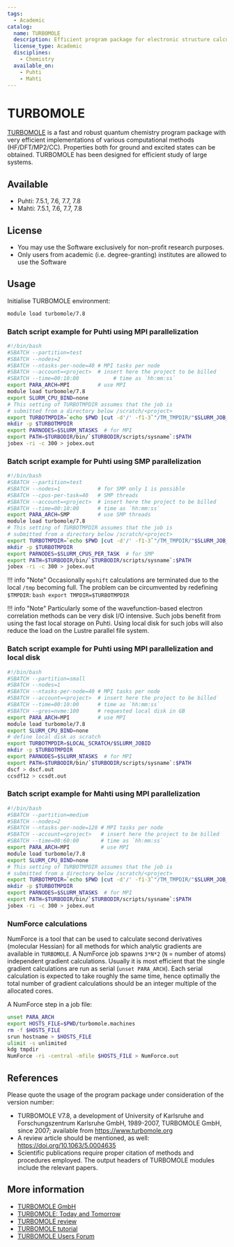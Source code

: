 ```yaml
---
tags:
  - Academic
catalog:
  name: TURBOMOLE
  description: Efficient program package for electronic structure calculations
  license_type: Academic
  disciplines:
    - Chemistry
  available_on:
    - Puhti
    - Mahti
---
```


# TURBOMOLE

[TURBOMOLE](https://www.turbomole.org/turbomole/turbomole-features/) is a fast
and robust quantum chemistry program package with very efficient
implementations of various computational methods (HF/DFT/MP2/CC). Properties
both for ground and excited states can be obtained. TURBOMOLE has been designed
for efficient study of large systems. 

## Available

- Puhti: 7.5.1, 7.6, 7.7, 7.8
- Mahti: 7.5.1, 7.6, 7.7, 7.8

## License

- You may use the Software exclusively for non-profit research
  purposes.
- Only users from academic (i.e. degree-granting) institutes are
  allowed to use the Software

## Usage

Initialise TURBOMOLE environment:

```bash
module load turbomole/7.8
```

### Batch script example for Puhti using MPI parallelization

```bash
#!/bin/bash
#SBATCH --partition=test
#SBATCH --nodes=2
#SBATCH --ntasks-per-node=40 # MPI tasks per node
#SBATCH --account=<project>  # insert here the project to be billed 
#SBATCH --time=00:10:00           # time as `hh:mm:ss`
export PARA_ARCH=MPI         # use MPI 
module load turbomole/7.8
export SLURM_CPU_BIND=none
# This setting of TURBOTMPDIR assumes that the job is 
# submitted from a directory below /scratch/<project>
export TURBOTMPDIR=`echo $PWD |cut -d'/' -f1-3`"/TM_TMPDIR/"$SLURM_JOB_ID
mkdir -p $TURBOTMPDIR
export PARNODES=$SLURM_NTASKS  # for MPI
export PATH=$TURBODIR/bin/`$TURBODIR/scripts/sysname`:$PATH
jobex -ri -c 300 > jobex.out
```

### Batch script example for Puhti using SMP parallelization

```bash
#!/bin/bash
#SBATCH --partition=test
#SBATCH --nodes=1            # for SMP only 1 is possible
#SBATCH --cpus-per-task=40   # SMP threads
#SBATCH --account=<project>  # insert here the project to be billed
#SBATCH --time=00:10:00      # time as `hh:mm:ss`
export PARA_ARCH=SMP         # use SMP threads   
module load turbomole/7.8
# This setting of TURBOTMPDIR assumes that the job is 
# submitted from a directory below /scratch/<project>
export TURBOTMPDIR=`echo $PWD |cut -d'/' -f1-3`"/TM_TMPDIR/"$SLURM_JOB_ID
mkdir -p $TURBOTMPDIR
export PARNODES=$SLURM_CPUS_PER_TASK  # for SMP
export PATH=$TURBODIR/bin/`$TURBODIR/scripts/sysname`:$PATH
jobex -ri -c 300 > jobex.out
```

!!! info "Note"
    Occasionally `mpshift` calculations are terminated due to the local `/tmp`
    becoming full. The problem can be circumvented by redefining `$TMPDIR`:
    ```bash
    export TMPDIR=$TURBOTMPDIR
    ```

!!! info "Note"
    Particularly some of the wavefunction-based electron correlation methods
    can be very disk I/O intensive. Such jobs benefit from using the fast local
    storage on Puhti. Using local disk for such jobs will also reduce the load
    on the Lustre parallel file system.
 
### Batch script example for Puhti using MPI parallelization and local disk

```bash
#!/bin/bash
#SBATCH --partition=small
#SBATCH --nodes=1
#SBATCH --ntasks-per-node=40 # MPI tasks per node
#SBATCH --account=<project>  # insert here the project to be billed
#SBATCH --time=00:10:00      # time as `hh:mm:ss`
#SBATCH --gres=nvme:100      # requested local disk in GB
export PARA_ARCH=MPI         # use MPI
module load turbomole/7.8
export SLURM_CPU_BIND=none
# define local disk as scratch
export TURBOTMPDIR=$LOCAL_SCRATCH/$SLURM_JOBID
mkdir -p $TURBOTMPDIR
export PARNODES=$SLURM_NTASKS  # for MPI
export PATH=$TURBODIR/bin/`$TURBODIR/scripts/sysname`:$PATH
dscf > dscf.out
ccsdf12 > ccsdt.out
```

### Batch script example for Mahti using MPI parallelization

```bash
#!/bin/bash
#SBATCH --partition=medium
#SBATCH --nodes=2
#SBATCH --ntasks-per-node=128 # MPI tasks per node
#SBATCH --account=<project>   # insert here the project to be billed
#SBATCH --time=00:60:00       # time as `hh:mm:ss`
export PARA_ARCH=MPI          # use MPI
module load turbomole/7.8
export SLURM_CPU_BIND=none
# This setting of TURBOTMPDIR assumes that the job is 
# submitted from a directory below /scratch/<project>
export TURBOTMPDIR=`echo $PWD |cut -d'/' -f1-3`"/TM_TMPDIR/"$SLURM_JOB_ID
mkdir -p $TURBOTMPDIR
export PARNODES=$SLURM_NTASKS  # for MPI
export PATH=$TURBODIR/bin/`$TURBODIR/scripts/sysname`:$PATH
jobex -ri -c 300 > jobex.out
```

### NumForce calculations

NumForce is a tool that can be used to calculate second derivatives (molecular
Hessian) for all methods for which analytic gradients are available in
`TURBOMOLE`. A NumForce job spawns `3*N*2` (`N` = number of atoms) independent
gradient calculations.  Usually it is most efficient that the single gradient
calculations are run as serial (`unset PARA_ARCH`). Each serial calculation is
expected to take roughly the same time, hence optimally the total number of
gradient calculations should be an integer multiple of the allocated cores.

A NumForce step in a job file:

```bash
unset PARA_ARCH
export HOSTS_FILE=$PWD/turbomole.machines
rm -f $HOSTS_FILE
srun hostname > $HOSTS_FILE
ulimit -s unlimited
kdg tmpdir
NumForce -ri -central -mfile $HOSTS_FILE > NumForce.out
```

## References

Please quote the usage of the program package under consideration of the
version number:

- TURBOMOLE V7.8, a development of University of Karlsruhe and
  Forschungszentrum Karlsruhe GmbH, 1989-2007, TURBOMOLE GmbH, since 2007;
  available from https://www.turbomole.org
- A review article should be mentioned, as well:
  https://doi.org/10.1063/5.0004635
- Scientific publications require proper citation of methods and procedures
  employed. The output headers of TURBOMOLE modules include the relevant
  papers. 

## More information

- [TURBOMOLE GmbH](https://www.turbomole.org/turbomole/turbomole-documentation/) 
- [TURBOMOLE: Today and Tomorrow](https://pubs.acs.org/doi/10.1021/acs.jctc.3c00347)
- [TURBOMOLE review](https://aip.scitation.org/doi/10.1063/5.0004635) 
- [TURBOMOLE tutorial](https://www.turbomole.org/wp-content/uploads/Tutorial_7-7.pdf)
- [TURBOMOLE Users Forum](https://forum.turbomole.org/index.php)
